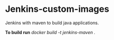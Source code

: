 # Jenkins-custom-images

Jenkins with maven to build java applications.

**To build run** *docker build -t jenkins-maven .*
